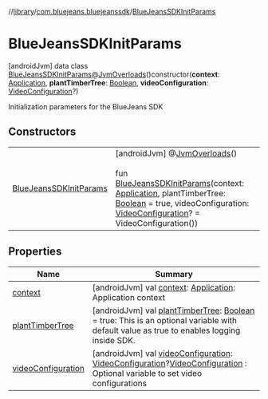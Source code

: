 //[library](../../../index.md)/[com.bluejeans.bluejeanssdk](../index.md)/[BlueJeansSDKInitParams](index.md)



# BlueJeansSDKInitParams  
 [androidJvm] data class [BlueJeansSDKInitParams](index.md)@[JvmOverloads](https://kotlinlang.org/api/latest/jvm/stdlib/kotlin.jvm/-jvm-overloads/index.html)()constructor(**context**: [Application](https://developer.android.com/reference/kotlin/android/app/Application.html), **plantTimberTree**: [Boolean](https://kotlinlang.org/api/latest/jvm/stdlib/kotlin/-boolean/index.html), **videoConfiguration**: [VideoConfiguration](../-video-configuration/index.md)?)

Initialization parameters for the BlueJeans SDK

   


## Constructors  
  
| | |
|---|---|
| <a name="com.bluejeans.bluejeanssdk/BlueJeansSDKInitParams/BlueJeansSDKInitParams/#android.app.Application#kotlin.Boolean#com.bluejeans.bluejeanssdk.VideoConfiguration?/PointingToDeclaration/"></a>[BlueJeansSDKInitParams](-blue-jeans-s-d-k-init-params.md)| <a name="com.bluejeans.bluejeanssdk/BlueJeansSDKInitParams/BlueJeansSDKInitParams/#android.app.Application#kotlin.Boolean#com.bluejeans.bluejeanssdk.VideoConfiguration?/PointingToDeclaration/"></a> [androidJvm] @[JvmOverloads](https://kotlinlang.org/api/latest/jvm/stdlib/kotlin.jvm/-jvm-overloads/index.html)()  <br>  <br>fun [BlueJeansSDKInitParams](-blue-jeans-s-d-k-init-params.md)(context: [Application](https://developer.android.com/reference/kotlin/android/app/Application.html), plantTimberTree: [Boolean](https://kotlinlang.org/api/latest/jvm/stdlib/kotlin/-boolean/index.html) = true, videoConfiguration: [VideoConfiguration](../-video-configuration/index.md)? = VideoConfiguration())   <br>|


## Properties  
  
|  Name |  Summary | 
|---|---|
| <a name="com.bluejeans.bluejeanssdk/BlueJeansSDKInitParams/context/#/PointingToDeclaration/"></a>[context](context.md)| <a name="com.bluejeans.bluejeanssdk/BlueJeansSDKInitParams/context/#/PointingToDeclaration/"></a> [androidJvm] val [context](context.md): [Application](https://developer.android.com/reference/kotlin/android/app/Application.html): Application context   <br>|
| <a name="com.bluejeans.bluejeanssdk/BlueJeansSDKInitParams/plantTimberTree/#/PointingToDeclaration/"></a>[plantTimberTree](plant-timber-tree.md)| <a name="com.bluejeans.bluejeanssdk/BlueJeansSDKInitParams/plantTimberTree/#/PointingToDeclaration/"></a> [androidJvm] val [plantTimberTree](plant-timber-tree.md): [Boolean](https://kotlinlang.org/api/latest/jvm/stdlib/kotlin/-boolean/index.html) = true: This is an optional variable with default value as true to enables logging inside SDK.   <br>|
| <a name="com.bluejeans.bluejeanssdk/BlueJeansSDKInitParams/videoConfiguration/#/PointingToDeclaration/"></a>[videoConfiguration](video-configuration.md)| <a name="com.bluejeans.bluejeanssdk/BlueJeansSDKInitParams/videoConfiguration/#/PointingToDeclaration/"></a> [androidJvm] val [videoConfiguration](video-configuration.md): [VideoConfiguration](../-video-configuration/index.md)?[VideoConfiguration](../-video-configuration/index.md) : Optional variable to set video configurations   <br>|

